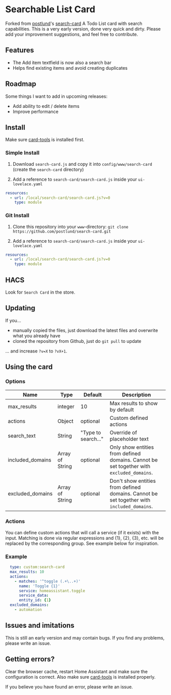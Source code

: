 # Searchable List Card

Forked from [postlund](https://github.com/postlund)'s [search-card](https://github.com/postlund/search-card)
  A Todo List card with search capabilities.
  This is a very early version, done very quick and dirty.
  Please add your improvement suggestions, and feel free to contribute.

<!-- ![Demo of card](images/demo.gif) -->

## Features

* The Add item textfield is now also a search bar
* Helps find existing items and avoid creating duplicates

## Roadmap

Some things I want to add in upcoming releases:

* Add ability to edit / delete items
* Improve performance

## Install
  
Make sure [card-tools](https://github.com/thomasloven/lovelace-card-tools) is installed first.
  
### Simple Install

1. Download `search-card.js` and copy it into `config/www/search-card` (create the `search-card` directory)

2. Add a reference to `search-card/search-card.js` inside your `ui-lovelace.yaml`

  ```yaml
  resources:
    - url: /local/search-card/search-card.js?v=0
      type: module
  ```

### Git Install

1. Clone this repository into your `www`-directory: `git clone https://github.com/postlund/search-card.git`

2. Add a reference to `search-card/search-card.js` inside your `ui-lovelace.yaml`

  ```yaml
  resources:
    - url: /local/search-card/search-card.js?v=0
      type: module
  ```

## HACS

Look for `Search Card` in the store.

## Updating

If you...

* manually copied the files, just download the latest files and overwrite what you already have
* cloned the repository from Github, just do `git pull` to update

... and increase `?v=X` to `?vX+1`.

## Using the card

### Options

| Name | Type | Default | Description |
|------|------|---------|-------------|
| max_results | integer | 10 | Max results to show by default
| actions | Object | optional | Custom defined actions
| search_text | String | "Type to search..." | Override of placeholder text
| included_domains | Array of String | optional | Only show entities from defined domains. Cannot be set together with `excluded_domains`.
| excluded_domains | Array of String | optional | Don't show entities from defined domains. Cannot be set together with `included_domains`.

### Actions

You can define custom actions that will call a service (if it exists) with the input. Matching is done via regular expressions and {1}, {2}, {3}, etc. will be replaced by the corresponding group. See example below for inspiration.

### Example

  ```yaml
    type: custom:search-card
    max_results: 10
    actions:
      - matches: '^toggle (.+\..+)'
        name: 'Toggle {1}'
        service: homeassistant.toggle
        service_data:
        entity_id: {1}
    excluded_domains:
      - automation
  ```

## Issues and imitations

This is still an early version and may contain bugs. If you find any problems, please write an issue.

## Getting errors?

Clear the browser cache, restart Home Assistant and make sure the configuration is correct. Also make sure [card-tools](https://github.com/thomasloven/lovelace-card-tools) is installed properly.

If you believe you have found an error, please write an issue.
